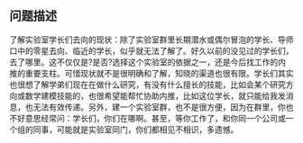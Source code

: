 ## 问题描述

了解实验室学长们去向的现状：除了实验室群里长期潜水或偶尔冒泡的学长、导师口中的零星去向、临近的学长，似乎就无法了解了。好久以前的没见过的学长们，去了哪里。这不仅仅是?是否?选择这个实验室的依据之一，还是今后找工作的内推的重要支柱。可惜现状就不是很明确和了解，知晓的渠道也很有限。学长们其实也很想了解学弟们现在在做什么研究，有没有什么擅长的技能，比如会某个研究方向或数学建模技能的，也很希望能帮忙协助内推，比如这位学长，就只能给我发消息，也无法有效传递。另外，建一个实验室群，也不是很方便，因为在群里，你也不好意思经常问：学长们，你们在哪啊。甚至，等你工作了，和你同一个公司或一个组的同事，可能就是实验室同门，你们都相见不相识，多遗憾。
